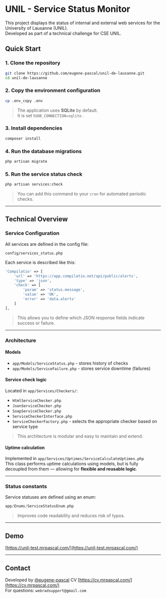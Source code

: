 # UNIL - Service Status Monitor

This project displays the status of internal and external web services for the University of Lausanne (UNIL).  
Developed as part of a technical challenge for CSE UNIL.

## Quick Start

### 1. Clone the repository

```bash
git clone https://github.com/eugene-pascal/unil-de-lausanne.git
cd unil-de-lausanne
```

### 2. Copy the environment configuration

```bash
cp .env_copy .env
```

> The application uses **SQLite** by default.  
> It is set to`DB_CONNECTION=sqlite` .

### 3. Install dependencies

```bash
composer install
```

### 4. Run the database migrations

```bash
php artisan migrate
```

### 5. Run the service status check

```bash
php artisan services:check
```

> You can add this command to your `cron` for automated periodic checks.

---

## Technical Overview

### Service Configuration

All services are defined in the config file:

```
config/services_status.php
```

Each service is described like this:

```php
'Compilatio' => [
    'url' => 'https://app.compilatio.net/api/public/alerts',
    'type' => 'json',
    'check' => [
        'param' => 'status.message',
        'value' => 'OK',
        'error' => 'data.alerts'
    ]
],
```

> This allows you to define which JSON response fields indicate success or failure.

---

###  Architecture

#### Models

- `app/Models/ServiceStatus.php` - stores history of checks
- `app/Models/ServiceFailure.php` - stores service downtime (failures)

#### Service check logic

Located in `app/Services/Checkers/`:

- `HtmlServiceChecker.php`
- `JsonServiceChecker.php`
- `SoapServiceChecker.php`
- `ServiceCheckerInterface.php`
- `ServiceCheckerFactory.php` - selects the appropriate checker based on service type

> This architecture is modular and easy to maintain and extend.

#### Uptime calculation

Implemented in `app/Services/Uptimes/ServiceCalculateUptimes.php`  
This class performs uptime calculations using models, but is fully decoupled from them — allowing for **flexible and reusable logic**.

---

### Status constants

Service statuses are defined using an enum:

```php
app/Enums/ServiceStatusEnum.php
```

> Improves code readability and reduces risk of typos.

---

## Demo

[https://unil-test.mrpascal.com/](https://unil-test.mrpascal.com/)

---

## Contact

Developed by [@eugene-pascal](https://github.com/eugene-pascal)
CV [https://cv.mrpascal.com/](https://cv.mrpascal.com/)  
For questions: `webradsupport@gmail.com`
